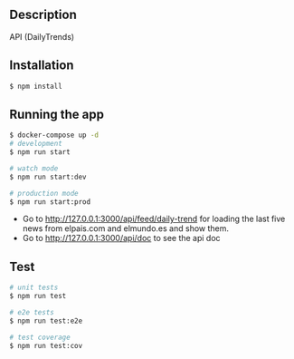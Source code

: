 ## Description

API (DailyTrends)

## Installation

```bash
$ npm install
```

## Running the app

```bash
$ docker-compose up -d
# development
$ npm run start

# watch mode
$ npm run start:dev

# production mode
$ npm run start:prod
```
* Go to http://127.0.0.1:3000/api/feed/daily-trend for loading the last five news from elpais.com and elmundo.es and show them.
* Go to http://127.0.0.1:3000/api/doc to see the api doc

## Test

```bash
# unit tests
$ npm run test

# e2e tests
$ npm run test:e2e

# test coverage
$ npm run test:cov
```

